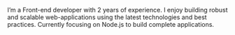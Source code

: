 I’m a Front-end developer with 2 years of experience. I enjoy building robust and scalable web-applications using the latest technologies and best practices. Currently focusing on Node.js to build complete applications.


